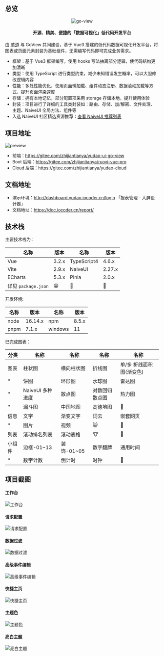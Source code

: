 ## 总览

<p align="center">
    <img src="readme/logo-t-y.png" alt="go-view" />
</p>

<h4 align="center">开源、精美、便捷的「数据可视化」低代码开发平台</h4>

由 [芋道](https://doc.iocoder.cn/) 与 GoView 共同建设，基于 Vue3 搭建的低代码数据可视化开发平台，将图表或页面元素封装为基础组件，无需编写代码即可完成业务需求。

* 框架：基于 Vue3 框架编写，使用 hooks 写法抽离部分逻辑，使代码结构更加清晰
* 类型：使用 TypeScript 进行类型约束，减少未知错误发生概率，可以大胆修改逻辑内容
* 性能：多处性能优化，使用页面懒加载、组件动态注册、数据滚动加载等方式，提升页面渲染速度
* 存储：拥有本地记忆，部分配置项采用 storage 存储本地，提升使用体验
* 封装：项目进行了详细的工具类封装如：路由、存储、加/解密、文件处理、主题、NaiveUI 全局方法、组件等
* 入选 NaiveUI 社区精选资源推荐：[查看 NaiveUI 推荐列表](https://www.naiveui.com/zh-CN/light/docs/community)

## 项目地址

![preview](readme/preview.png)

* 前端：<https://gitee.com/zhijiantianya/yudao-ui-go-view>
* Boot 后端：<https://gitee.com/zhijiantianya/ruoyi-vue-pro>
* Cloud 后端：<https://gitee.com/zhijiantianya/yudao-cloud>

## 文档地址

* 演示环境：<http://dashboard.yudao.iocoder.cn/login> 「报表管理 - 大屏设计器」
* 文档地址：<https://doc.iocoder.cn/report/>

## 技术栈

主要技术栈为：

| 名称                | 版本    | 名称          | 版本     |
|-------------------|-------|-------------|--------|
| Vue               | 3.2.x | TypeScript4 | 4.6.x  |
| Vite              | 2.9.x | NaiveUI     | 2.27.x |
| ECharts           | 5.3.x | Pinia       | 2.0.x  |
| 详见 `package.json` | 😁    | 🥰          | 🤗     |

开发环境:

| 名称   | 版本      | 名称      | 版本    |
|------|---------|---------|-------|
| node | 16.14.x | npm     | 8.5.x |
| pnpm | 7.1.x   | windows | 11    |

已完成图表：

| 分类  | 名称           | 名称       | 名称      | 名称             |
|-----|--------------|----------|---------|----------------|
| 图表  | 柱状图          | 横向柱状图    | 折线图     | 单/多 折线面积图(渐变色) |
| \*  | 饼图           | 环形图      | 水球图     | 雷达图            |
| \*  | NaiveUI 多种进度 | 散点图      | 对数回归散点图 | 热力图            |
| \*  | 漏斗图          | 中国地图     | 高德地图    | 🦊             |
| 信息  | 文字           | 渐变文字     | 词云      | 嵌套网页           |
| \*  | 图片           | 视频       | 😺      | 🐯             |
| 列表  | 滚动排名列表       | 滚动表格     | 🐮      | 🐐             |
| 小组件 | 边框-01~13     | 装饰-01~05 | 数字翻牌    | 通用时间           |
| \*  | 数字计数         | 倒计时      | 时钟      | 🦁             |

## 项目截图

#### 工作台


![工作台](readme/go-view-canvas.png)

#### 请求配置

![请求配置](readme/go-view-fetch.png)

#### 数据过滤

![数据过滤](readme/go-view-filter.png)

#### 高级事件编辑

![高级事件编辑](readme/go-view-event.png)

#### 快捷主页

![快捷主页](readme/go-view-indexpage.png)

#### 主题色

![主题色](readme/go-view-color.png)

#### 亮白主题

![亮白主题](readme/go-view-theme.png)
